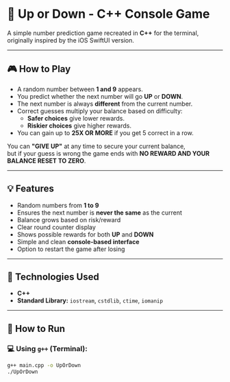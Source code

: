 # 🎲 Up or Down - C++ Console Game

A simple number prediction game recreated in **C++** for the terminal, originally inspired by the iOS SwiftUI version.

---

## 🎮 How to Play
- A random number between **1 and 9** appears.
- You predict whether the next number will go **UP** or **DOWN**.
- The next number is always **different** from the current number.
- Correct guesses multiply your balance based on difficulty:
    - **Safer choices** give lower rewards.
    - **Riskier choices** give higher rewards.
- You can gain up to **25X OR MORE** if you get 5 correct in a row.

  
You can **"GIVE UP"** at any time to secure your current balance,  
but if your guess is wrong the game ends with **NO REWARD AND YOUR BALANCE RESET TO ZERO**.

---

## 💡 Features
- Random numbers from **1 to 9**
- Ensures the next number is **never the same** as the current
- Balance grows based on risk/reward
- Clear round counter display
- Shows possible rewards for both **UP** and **DOWN**
- Simple and clean **console-based interface**
- Option to restart the game after losing

---

## 🚀 Technologies Used
- **C++**
- **Standard Library:** `iostream`, `cstdlib`, `ctime`, `iomanip`

---

## 🔧 How to Run
### 💻 Using `g++` (Terminal):
```bash
g++ main.cpp -o UpOrDown
./UpOrDown
